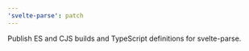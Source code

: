 ```yaml
---
'svelte-parse': patch
---
```


Publish ES and CJS builds and TypeScript definitions for svelte-parse.
